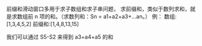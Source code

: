 前缀和滑动窗口多用于求子数组和求子串问题，
求前缀和，类似于数列求和，就是求数组前 n 项的和。（求数列和：Sn = a1+a2+a3+...an。）
例：
数组:[1,3,4,5,2]
前缀和:[1,4,8,13,15]

我们可以通过 S5-S2 来得到 a3+a4+a5 的和
